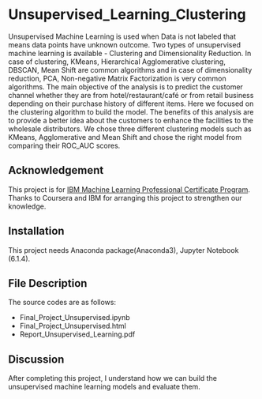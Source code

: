 # Unsupervised_Learning_Clustering

Unsupervised Machine Learning is used when Data is not labeled that means data points have unknown outcome. Two types of unsupervised machine learning is available - Clustering and Dimensionality Reduction. In case of clustering, KMeans, Hierarchical Agglomerative clustering, DBSCAN, Mean Shift are common algorithms and in case of dimensionality reduction, PCA, Non-negative Matrix Factorization is very common algorithms.
The main objective of the analysis is to predict the customer channel whether they are from hotel/restaurant/café or from retail business depending on their purchase history of different items. Here we focused on the clustering algorithm to build the model. The benefits of this analysis are to provide a better idea about the customers to enhance the facilities to the wholesale distributors. We chose three different clustering models such as KMeans, Agglomerative and Mean Shift and chose the right model from comparing their ROC_AUC scores.

## Acknowledgement
This project is for [IBM Machine Learning Professional Certificate Program](https://www.coursera.org/professional-certificates/ibm-machine-learning?).
Thanks to Coursera and IBM for arranging this project to strengthen our knowledge. 
## Installation
This project needs Anaconda package(Anaconda3), Jupyter Notebook (6.1.4).

## File Description
The source codes are as follows:
- Final_Project_Unsupervised.ipynb
- Final_Project_Unsupervised.html
- Report_Unsupervised_Learning.pdf

## Discussion
After completing this project, I understand how we can build the unsupervised machine learning models and evaluate them.

